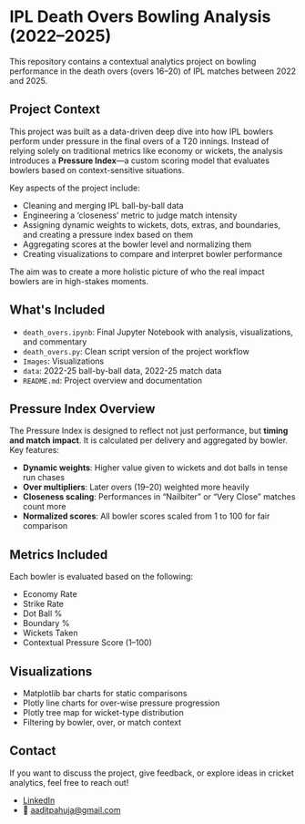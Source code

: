 # IPL Death Overs Bowling Analysis (2022–2025)

This repository contains a contextual analytics project on bowling performance in the death overs (overs 16–20) of IPL matches between 2022 and 2025.

## Project Context

This project was built as a data-driven deep dive into how IPL bowlers perform under pressure in the final overs of a T20 innings. Instead of relying solely on traditional metrics like economy or wickets, the analysis introduces a **Pressure Index**—a custom scoring model that evaluates bowlers based on context-sensitive situations.

Key aspects of the project include:

- Cleaning and merging IPL ball-by-ball data
- Engineering a ‘closeness’ metric to judge match intensity
- Assigning dynamic weights to wickets, dots, extras, and boundaries, and creating a pressure index based on them
- Aggregating scores at the bowler level and normalizing them
- Creating visualizations to compare and interpret bowler performance

The aim was to create a more holistic picture of who the real impact bowlers are in high-stakes moments.

## What's Included

- `death_overs.ipynb`: Final Jupyter Notebook with analysis, visualizations, and commentary
- `death_overs.py`: Clean script version of the project workflow
- `Images`: Visualizations
- `data`: 2022-25 ball-by-ball data, 2022-25 match data
- `README.md`: Project overview and documentation

## Pressure Index Overview

The Pressure Index is designed to reflect not just performance, but **timing and match impact**. It is calculated per delivery and aggregated by bowler. Key features:

- **Dynamic weights**: Higher value given to wickets and dot balls in tense run chases
- **Over multipliers**: Later overs (19–20) weighted more heavily
- **Closeness scaling**: Performances in “Nailbiter” or “Very Close” matches count more
- **Normalized scores**: All bowler scores scaled from 1 to 100 for fair comparison

## Metrics Included

Each bowler is evaluated based on the following:

- Economy Rate
- Strike Rate
- Dot Ball %
- Boundary %
- Wickets Taken
- Contextual Pressure Score (1–100)

## Visualizations

- Matplotlib bar charts for static comparisons
- Plotly line charts for over-wise pressure progression
- Plotly tree map for wicket-type distribution
- Filtering by bowler, over, or match context

## Contact

If you want to discuss the project, give feedback, or explore ideas in cricket analytics, feel free to reach out!

- [LinkedIn](https://www.linkedin.com/in/your-profile)
- 📧 aaditpahuja@gmail.com
